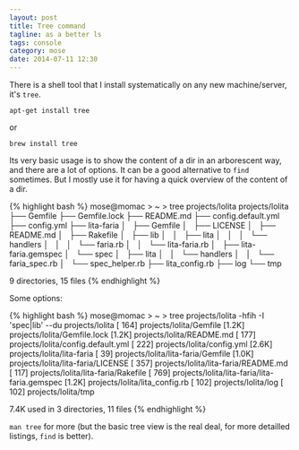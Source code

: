 ```yaml
---
layout: post
title: Tree command
tagline: as a better ls
tags: console
category: mose
date: 2014-07-11 12:30
---
```

There is a shell tool that I install systematically on any new machine/server, it's `tree`.

    apt-get install tree

or

    brew install tree

Its very basic usage is to show the content of a dir in an arborescent way, and there are a lot of options. It can be a good alternative to `find` sometimes. But I mostly use it for having a quick overview of the content of a dir.

{% highlight bash %}
mose@momac > ~ > tree projects/lolita
projects/lolita
├── Gemfile
├── Gemfile.lock
├── README.md
├── config.default.yml
├── config.yml
├── lita-faria
│   ├── Gemfile
│   ├── LICENSE
│   ├── README.md
│   ├── Rakefile
│   ├── lib
│   │   ├── lita
│   │   │   └── handlers
│   │   │       └── faria.rb
│   │   └── lita-faria.rb
│   ├── lita-faria.gemspec
│   └── spec
│       ├── lita
│       │   └── handlers
│       │       └── faria_spec.rb
│       └── spec_helper.rb
├── lita_config.rb
├── log
└── tmp

9 directories, 15 files
{% endhighlight %}

Some options:

{% highlight bash %}
mose@momac > ~ > tree projects/lolita -hfih -I 'spec|lib' --du
projects/lolita
[ 164]  projects/lolita/Gemfile
[1.2K]  projects/lolita/Gemfile.lock
[1.2K]  projects/lolita/README.md
[ 177]  projects/lolita/config.default.yml
[ 222]  projects/lolita/config.yml
[2.6K]  projects/lolita/lita-faria
[  39]  projects/lolita/lita-faria/Gemfile
[1.0K]  projects/lolita/lita-faria/LICENSE
[ 357]  projects/lolita/lita-faria/README.md
[ 117]  projects/lolita/lita-faria/Rakefile
[ 769]  projects/lolita/lita-faria/lita-faria.gemspec
[1.2K]  projects/lolita/lita_config.rb
[ 102]  projects/lolita/log
[ 102]  projects/lolita/tmp

 7.4K used in 3 directories, 11 files
{% endhighlight %}

`man tree` for more (but the basic tree view is the real deal, for more detailled listings, `find` is better).
